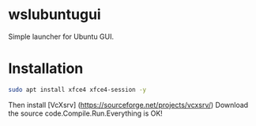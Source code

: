 # wslubuntugui
Simple launcher for Ubuntu GUI.
# Installation
```bash
sudo apt install xfce4 xfce4-session -y
```
Then install [VcXsrv] (https://sourceforge.net/projects/vcxsrv/)
Download the source code.Compile.Run.Everything is OK!
